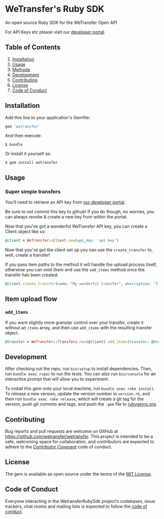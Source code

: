 # WeTransfer's Ruby SDK

An open source Ruby SDK for the WeTransfer Open API

For API Keys etc please visit our [developer portal](https://developers.wetransfer.com).

## Table of Contents

1. [Installation](#installation)
2. [Usage](#usage)
3. [Methods](#methods)
4. [Development](#development)
5. [Contributing](#contributing)
6. [License](#license)
7. [Code of Conduct](#code-of-conduct)

## Installation

Add this line to your application's Gemfile:

```ruby
gem 'wetransfer'
```

And then execute:

    $ bundle

Or install it yourself as:

    $ gem install wetransfer

## Usage

### Super simple transfers

You'll need to retrieve an API key from [our developer portal](https://developers.wetransfer.com).

Be sure to not commit this key to github! If you do though, no worries, you can always revoke & create a new key from within the portal.

Now that you've got a wonderful WeTransfer API key, you can create a Client object like so:

```ruby
@client = WeTransfer::Client.new(api_key: 'api key')
```

Now that you've got the client set up you can use the `create_transfer` to, well, create a transfer!

If you pass item paths to the method it will handle the upload process itself, otherwise you can omit them and
use the `add_items` method once the transfer has been created.

```ruby
@client.create_transfer(name: "My wonderful transfer", description: "I'm so excited to share this", items: ["/path/to/local/file_1.jpg", "/path/to/local/file_2.png", "/path/to/local/file_3.key"])`
```

## Item upload flow

### `add_items`

If you want slightly more granular control over your transfer, create it without an `items` array, and then use `add_items` with the resulting transfer object.

```ruby
@transfer = WeTransfer::Transfers.new(@client).add_items(transfer: @transfer, items: ["/path/to/local/file_1.jpg", "/path/to/local/file_2.png", "/path/to/local/file_3.key"])
```

## Development

After checking out the repo, run `bin/setup` to install dependencies. Then, run `bundle exec rspec` to run the tests. You can also run `bin/console` for an interactive prompt that will allow you to experiment.

To install this gem onto your local machine, run `bundle exec rake install`. To release a new version, update the version number in `version.rb`, and then run `bundle exec rake release`, which will create a git tag for the version, push git commits and tags, and push the `.gem` file to [rubygems.org](https://rubygems.org).

## Contributing

Bug reports and pull requests are welcome on GitHub at https://github.com/wetransfer/wetransfer. This project is intended to be a safe, welcoming space for collaboration, and contributors are expected to adhere to the [Contributor Covenant](http://contributor-covenant.org) code of conduct.

## License

The gem is available as open source under the terms of the [MIT License](https://opensource.org/licenses/MIT).

## Code of Conduct

Everyone interacting in the WetransferRubySdk project’s codebases, issue trackers, chat rooms and mailing lists is expected to follow the [code of conduct](https://github.com/wetransfer/wetransfer/blob/master/CODE_OF_CONDUCT.md).